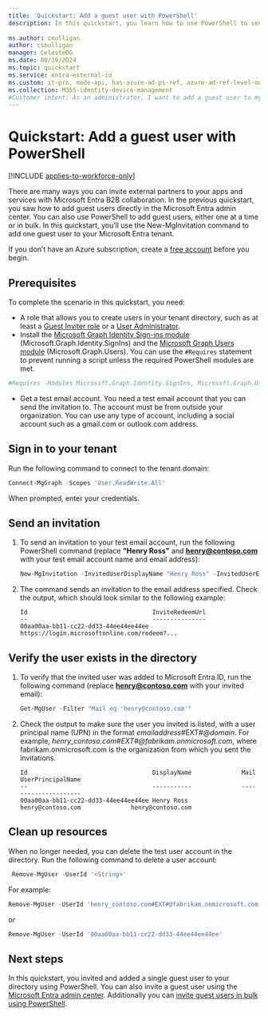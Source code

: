 ```yaml
---
title: 'Quickstart: Add a guest user with PowerShell'
description: In this quickstart, you learn how to use PowerShell to send an invitation to a Microsoft Entra B2B collaboration user. You'll use the Microsoft Graph Identity Sign-ins and the Microsoft Graph Users PowerShell modules.
 
ms.author: cmulligan
author: csmulligan
manager: CelesteDG
ms.date: 08/19/2024
ms.topic: quickstart
ms.service: entra-external-id
ms.custom: it-pro, mode-api, has-azure-ad-ps-ref, azure-ad-ref-level-one-done
ms.collection: M365-identity-device-management
#Customer intent: As an administrator, I want to add a guest user to my Microsoft Entra directory and send them an invitation via PowerShell, so that they can collaborate with my organization using their own work, school, or social account.
---
```


# Quickstart: Add a guest user with PowerShell

[!INCLUDE [applies-to-workforce-only](./includes/applies-to-workforce-only.md)]

There are many ways you can invite external partners to your apps and services with Microsoft Entra B2B collaboration. In the previous quickstart, you saw how to add guest users directly in the Microsoft Entra admin center. You can also use PowerShell to add guest users, either one at a time or in bulk. In this quickstart, you’ll use the New-MgInvitation command to add one guest user to your Microsoft Entra tenant.

If you don’t have an Azure subscription, create a [free account](https://azure.microsoft.com/free/?WT.mc_id=A261C142F) before you begin.

## Prerequisites


To complete the scenario in this quickstart, you need:

- A role that allows you to create users in your tenant directory, such as at least a [Guest Inviter role](~/identity/role-based-access-control/permissions-reference.md#guest-inviter) or a [User Administrator](~/identity/role-based-access-control/permissions-reference.md#user-administrator).
- Install the [Microsoft Graph Identity Sign-ins module](/powershell/module/microsoft.graph.identity.signins/?viewFallbackFrom=graph-powershell-beta&preserve-view=true&view=graph-powershell-1.0) (Microsoft.Graph.Identity.SignIns) and the [Microsoft Graph Users module](/powershell/module/microsoft.graph.users/?viewFallbackFrom=graph-powershell-beta&preserve-view=true&view=graph-powershell-1.0) (Microsoft.Graph.Users). You can use the `#Requires` statement to prevent running a script unless the required PowerShell modules are met.

```powershell
#Requires -Modules Microsoft.Graph.Identity.SignIns, Microsoft.Graph.Users
```

- Get a test email account. You need a test email account that you can send the invitation to. The account must be from outside your organization. You can use any type of account, including a social account such as a gmail.com or outlook.com address.

## Sign in to your tenant

Run the following command to connect to the tenant domain:

```powershell
Connect-MgGraph -Scopes 'User.ReadWrite.All'
```

When prompted, enter your credentials.

## Send an invitation

1. To send an invitation to your test email account, run the following PowerShell command (replace **"Henry Ross"** and **<henry@contoso.com>** with your test email account name and email address):

   ```powershell
   New-MgInvitation -InvitedUserDisplayName "Henry Ross" -InvitedUserEmailAddress henry@contoso.com -InviteRedirectUrl "https://myapplications.microsoft.com" -SendInvitationMessage:$true
   ```

1. The command sends an invitation to the email address specified. Check the output, which should look similar to the following example:

   ```Output
   Id                                   InviteRedeemUrl                                                                                                   
   --                                   ---------------                                                                                                   
   00aa00aa-bb11-cc22-dd33-44ee44ee44ee https://login.microsoftonline.com/redeem?...
   ```

## Verify the user exists in the directory

1. To verify that the invited user was added to Microsoft Entra ID, run the following command (replace **henry@contoso.com** with your invited email):

   ```powershell
   Get-MgUser -Filter "Mail eq 'henry@contoso.com'"
   ```

1. Check the output to make sure the user you invited is listed, with a user principal name (UPN) in the format *emailaddress*#EXT#\@*domain*. For example, *henry_contoso.com#EXT#\@fabrikam.onmicrosoft.com*, where fabrikam.onmicrosoft.com is the organization from which you sent the invitations.

   ```Output
   Id                                   DisplayName              Mail                           UserPrincipalName        
   --                                   -----------              ----                           -----------------               
   00aa00aa-bb11-cc22-dd33-44ee44ee44ee Henry Ross               henry@contoso.com              henry@contoso.com
   ```

## Clean up resources

When no longer needed, you can delete the test user account in the directory. Run the following command to delete a user account:

```powershell
 Remove-MgUser -UserId '<String>'
```

For example:

```powershell
Remove-MgUser -UserId 'henry_contoso.com#EXT#@fabrikam.onmicrosoft.com'
```

or

```powershell
Remove-MgUser -UserId '00aa00aa-bb11-cc22-dd33-44ee44ee44ee'
```

## Next steps
In this quickstart, you invited and added a single guest user to your directory using PowerShell. You can also invite a guest user using the [Microsoft Entra admin center](b2b-quickstart-add-guest-users-portal.md). Additionally you can [invite guest users in bulk using PowerShell](tutorial-bulk-invite.md). 
